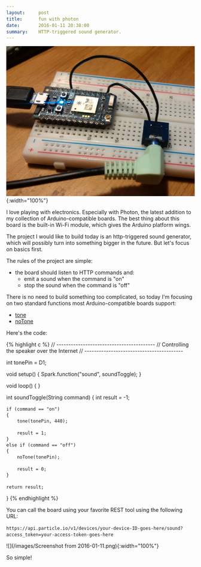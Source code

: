 ```yaml
---
layout:     post
title:      fun with photon
date:       2016-01-11 20:38:00
summary:    HTTP-triggered sound generator.
---
```


![](/images/IMG_20160111_222618_edit.jpg){:width="100%"}

I love playing with electronics. Especially with Photon, the latest addition to my collection of Arduino-compatible boards. The best thing about this board is the built-in Wi-Fi module, which gives the Arduino platform wings.

The project I would like to build today is an http-triggered sound generator, which will possibly turn into something bigger in the future. But let's focus on basics first.

The rules of the project are simple:

* the board should listen to HTTP commands and:
  * emit a sound when the command is "on"
  * stop the sound when the command is "off"

There is no need to build something too complicated, so today I'm focusing on two standard functions most Arduino-compatible boards support:

* [tone](https://www.arduino.cc/en/Reference/Tone)
* [noTone](https://www.arduino.cc/en/Reference/NoTone)

Here's the code:

{% highlight c %}
// -----------------------------------------
// Controlling the speaker over the Internet
// -----------------------------------------

int tonePin = D1;

void setup()
{
    Spark.function("sound", soundToggle);
}

void loop() { }

int soundToggle(String command)
{
    int result = -1;

    if (command == "on")
    {
        tone(tonePin, 440);

        result = 1;
    }
    else if (command == "off")
    {
        noTone(tonePin);

        result = 0;
    }

    return result;
}
{% endhighlight %}

You can call the board using your favorite REST tool using the following URL:

```https://api.particle.io/v1/devices/your-device-ID-goes-here/sound?access_token=your-access-token-goes-here```

![](/images/Screenshot from 2016-01-11.png){:width="100%"}

So simple!

